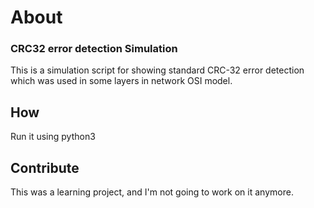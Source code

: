 # About
### CRC32 error detection Simulation
This is a simulation script for showing standard CRC-32 error detection which was used in some layers in network OSI model.

## How
Run it using python3

## Contribute
This was a learning project, and I'm not going to work on it anymore.
